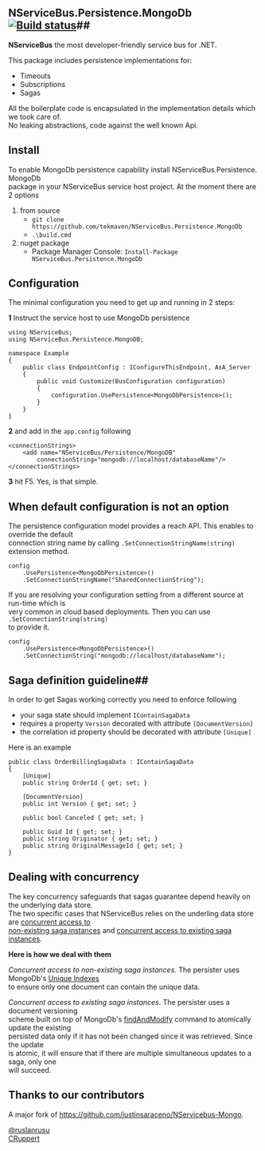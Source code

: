 ## NServiceBus.Persistence.MongoDb  [![Build status](https://ci.appveyor.com/api/projects/status/60tbh0n2e62a87x4/branch/master?svg=true)](https://ci.appveyor.com/project/ruslander/nservicebus-persistence-mongodb/branch/master)##

**NServiceBus** the most developer-friendly service bus for .NET.

This package includes persistence implementations for:

- Timeouts 
- Subscriptions
- Sagas

All the boilerplate code is encapsulated in the implementation details which we took care of.  
No leaking abstractions, code against the well known Api.



## Install ##
To enable MongoDb persistence capability install NServiceBus.Persistence. MongoDb   
package in your NServiceBus service host project. At the moment there are 2 options 
   
1. from source
	* ```git clone https://github.com/tekmaven/NServiceBus.Persistence.MongoDb``` 
	* ```.\build.cmd```
2. nuget package
	*  Package Manager Console:  ```Install-Package NServiceBus.Persistence.MongoDb```



## Configuration ##
The minimal configuration you need to get up and running in 2 steps:

**1** Instruct the service host to use MongoDb persistence 

	using NServiceBus;
	using NServiceBus.Persistence.MongoDB;
	
	namespace Example
	{
	    public class EndpointConfig : IConfigureThisEndpoint, AsA_Server
	    {
	        public void Customize(BusConfiguration configuration)
	        {
	            configuration.UsePersistence<MongoDbPersistence>();
	        }
	    }
	}

**2** and add in the ```app.config``` following

    <connectionStrings>
	    <add name="NServiceBus/Persistence/MongoDB" 
			connectionString="mongodb://localhost/databaseName"/>
	</connectionStrings>

**3** hit F5. Yes, is that simple.

## When default configuration is not an option ##
The persistence configuration model provides a reach API. This enables to override the default  
connection string name by calling ```.SetConnectionStringName(string)``` extension method.

	config
		.UsePersistence<MongoDbPersistence>()
		.SetConnectionStringName("SharedConnectionString");

If you are resolving your configuration setting from a different source at run-time which is  
very common in cloud based deployments. Then you can use  ```.SetConnectionString(string)```  
to provide it.
 
	config
		.UsePersistence<MongoDbPersistence>()
		.SetConnectionString("mongodb://localhost/databaseName");

## Saga definition guideline##
In order to get Sagas working correctly you need to enforce following

* your saga state should implement ```IContainSagaData``` 
* requires a property ```Version``` decorated with attribute ```[DocumentVersion]```
* the correlation id property should be decorated with attribute ```[Unique]```

Here is an example

	public class OrderBillingSagaData : IContainSagaData
	{
	    [Unique]
	    public string OrderId { get; set; }
	
	    [DocumentVersion]
	    public int Version { get; set; }
	
	    public bool Canceled { get; set; }
	
	    public Guid Id { get; set; }
	    public string Originator { get; set; }
	    public string OriginalMessageId { get; set; }
	} 

## Dealing with concurrency ##
The key concurrency safeguards that sagas guarantee depend heavily on the underlying data store.   
The two specific cases that NServiceBus relies on the underling data store are [concurrent access to   
   non-existing saga instances](http://docs.particular.net/NServiceBus/nservicebus-sagas-and-concurrency#concurrent-access-to-non-existing-saga-instances) and [concurrent access to existing saga instances](http://docs.particular.net/NServiceBus/nservicebus-sagas-and-concurrency#concurrent-access-to-existing-saga-instances).

**Here is how we deal with them**  

*Concurrent access to non-existing saga instances*. The persister uses MongoDb's [Unique Indexes](http://docs.mongodb.org/manual/core/index-unique/)  
 to ensure only one document can contain the unique data.  

*Concurrent access to existing saga instances*. The persister uses a document versioning  
scheme built on top of MongoDb's [findAndModify](http://docs.mongodb.org/manual/reference/command/findAndModify/) command to atomically update the existing  
persisted data only if it has not been changed since it was retrieved. Since the update   
is atomic, it will ensure that if there are multiple simultaneous updates to a saga, only one  
will succeed.

## Thanks to our contributors ##
A major fork of https://github.com/justinsaraceno/NServicebus-Mongo.

[@ruslanrusu](https://twitter.com/ruslanrusu)  
[CRuppert](https://github.com/CRuppert)
